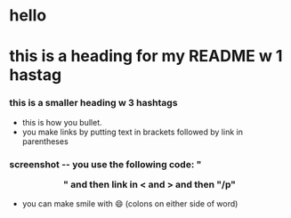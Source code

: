 # hello
# this is a heading for my README w 1 hastag
### this is a smaller heading w 3 hashtags
 - this is how you bullet. 
 - you make links by putting text in brackets followed by link in parentheses

 ### screenshot -- you use the following code: "<p align="center">" and then link in < and > and then "/p"

  - you can make smile with :smile: (colons on either side of word)
  